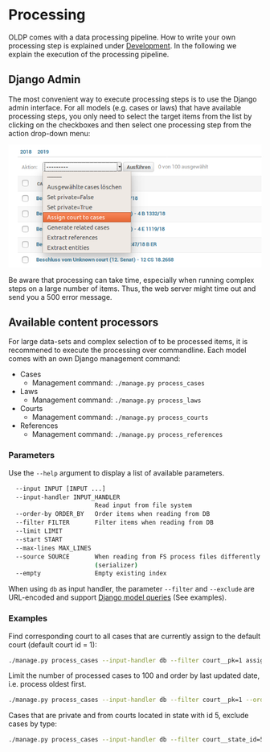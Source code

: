# Processing

OLDP comes with a data processing pipeline. How to write your own processing step is explained under [Development](development).
In the following we explain the execution of the processing pipeline.


## Django Admin

The most convenient way to execute processing steps is to use the Django admin interface.
For all models (e.g. cases or laws) that have available processing steps, you only need to select the target items
from the list by clicking on the checkboxes and then select one processing step from the action drop-down menu:

![DB Schema](_static/admin_select_processing_step.png)

Be aware that processing can take time, especially when running complex steps on a large number of items.
Thus, the web server might time out and send you a 500 error message.

## Available content processors

For large data-sets and complex selection of to be processed items, it is recommened to execute the processing over commandline.
Each model comes with an own Django management command:

- Cases
  - Management command: `./manage.py process_cases`
- Laws
  - Management command: `./manage.py process_laws`
- Courts
  - Management command: `./manage.py process_courts`
- References
  - Management command: `./manage.py process_references`

### Parameters

Use the `--help` argument to display a list of available parameters.

```bash
  --input INPUT [INPUT ...]
  --input-handler INPUT_HANDLER
                        Read input from file system
  --order-by ORDER_BY   Order items when reading from DB
  --filter FILTER       Filter items when reading from DB
  --limit LIMIT
  --start START
  --max-lines MAX_LINES
  --source SOURCE       When reading from FS process files differently
                        (serializer)
  --empty               Empty existing index

```

When using `db` as input handler, the parameter `--filter` and `--exclude` are URL-encoded
and support [Django model queries](https://docs.djangoproject.com/en/2.1/topics/db/queries/) (See examples).


### Examples

Find corresponding court to all cases that are currently assign to the default court (default court id = 1):

```bash
./manage.py process_cases --input-handler db --filter court__pk=1 assign_court
```

Limit the number of processed cases to 100 and order by last updated date, i.e. process oldest first.

```bash
./manage.py process_cases --input-handler db --filter court__pk=1 --order-by updated_date --limit 100 assign_court
```

Cases that are private and from courts located in state with id 5, exclude cases by type:

```bash
./manage.py process_cases --input-handler db --filter court__state_id=5&private=True --exclude type=Urteil all
```
